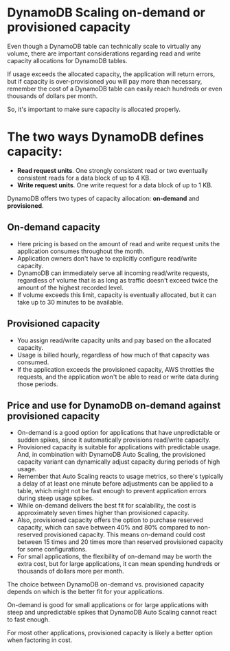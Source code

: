 # DynamoDB Scaling on-demand or provisioned capacity

Even though a DynamoDB table can technically scale to virtually any volume, there are important considerations regarding read and write capacity allocations for DynamoDB tables.

If usage exceeds the allocated capacity, the application will return errors, but if capacity is over-provisioned you will pay more than necessary, remember the cost of a DynamoDB table can easily reach hundreds or even thousands of dollars per month. 

So, it's important to make sure capacity is allocated properly.

# The two ways DynamoDB defines capacity:
* **Read request units**. One strongly consistent read or two eventually consistent reads for a data block of up to 4 KB.
* **Write request units**. One write request for a data block of up to 1 KB.

DynamoDB offers two types of capacity allocation: **on-demand** and **provisioned**. 

## On-demand capacity
* Here pricing is based on the amount of read and write request units the application consumes throughout the month.
* Application owners don't have to explicitly configure read/write capacity. 
* DynamoDB can immediately serve all incoming read/write requests, regardless of volume that is as long as traffic doesn't exceed twice the amount of the highest recorded level. 
* If volume exceeds this limit, capacity is eventually allocated, but it can take up to 30 minutes to be available.

## Provisioned capacity
* You assign read/write capacity units and pay based on the allocated capacity. 
* Usage is billed hourly, regardless of how much of that capacity was consumed. 
* If the application exceeds the provisioned capacity, AWS throttles the requests, and the application won't be able to read or write data during those periods.

## Price and use for DynamoDB on-demand against provisioned capacity
* On-demand is a good option for applications that have unpredictable or sudden spikes, since it automatically provisions read/write capacity. 
* Provisioned capacity is suitable for applications with predictable usage. And, in combination with DynamoDB Auto Scaling, the provisioned capacity variant can dynamically adjust capacity during periods of high usage. 
* Remember that Auto Scaling reacts to usage metrics, so there's typically a delay of at least one minute before adjustments can be applied to a table, which might not be fast enough to prevent application errors during steep usage spikes.
* While on-demand delivers the best fit for scalability, the cost is approximately seven times higher than provisioned capacity. 
* Also, provisioned capacity offers the option to purchase reserved capacity, which can save between 40% and 80% compared to non-reserved provisioned capacity. This means on-demand could cost between 15 times and 20 times more than reserved provisioned capacity for some configurations. 
* For small applications, the flexibility of on-demand may be worth the extra cost, but for large applications, it can mean spending hundreds or thousands of dollars more per month.

The choice between DynamoDB on-demand vs. provisioned capacity depends on which is the better fit for your applications.

On-demand is good for small applications or for large applications with steep and unpredictable spikes that DynamoDB Auto Scaling cannot react to fast enough. 

For most other applications, provisioned capacity is likely a better option when factoring in cost.
